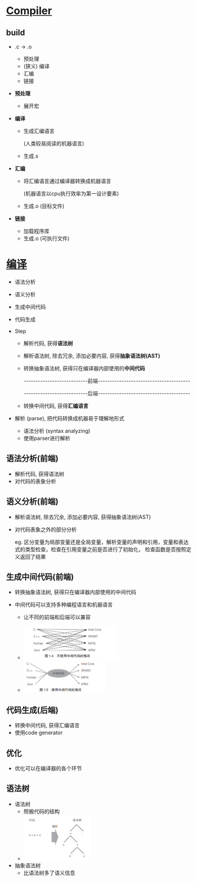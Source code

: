 # <u>Compiler</u>

## build

* .c -> .o
  * 预处理
  * (狭义) 编译
  * 汇编
  * 链接

* **预处理**

  * 展开宏

* **编译**

  * 生成汇编语言 

    (人类较易阅读的机器语言)

  * 生成.s

* **汇编**

  * 将汇编语言通过编译器转换成机器语言

    (机器语言以cpu执行效率为第一设计要素)

  * 生成.o (目标文件)

* **链接**

  * 加载程序库
  * 生成.o (可执行文件)



# <u>编译</u>

* 语法分析

* 语义分析

* 生成中间代码

* 代码生成

* Step

  * 解析代码, 获得**语法树**

  * 解析语法树, 除去冗余, 添加必要内容, 获得**抽象语法树(AST)**

  * 转换抽象语法树, 获得只在编译器内部使用的**中间代码**

    ---------------------------前端---------------------------------------

    ---------------------------后端---------------------------------------

  * 转换中间代码, 获得**汇编语言**

* 解析 (parse), 把代码转换成机器易于理解地形式

  * 语法分析 (syntax analyzing)
  * 使用parser进行解析

## 语法分析(前端)

* 解析代码, 获得语法树
* 对代码的表象分析

## 语义分析(前端)

* 解析语法树, 除去冗余, 添加必要内容, 获得抽象语法树(AST)

* 对代码表象之外的部分分析

  eg.  区分变量为局部变量还是全局变量，解析变量的声明和引用，变量和表达式的类型检查，检查在引用变量之前是否进行了初始化， 检查函数是否按照定义返回了结果

## 生成中间代码(前端)

* 转换抽象语法树, 获得只在编译器内部使用的中间代码

* 中间代码可以支持多种编程语言和机器语言

  * 让不同的前端和后端可以兼容

  * <img src="CompilerGraph\不使用中间语言.png" alt="不使用中间语言" style="zoom:50%;" />
  * <img src="CompilerGraph\使用中间语言.png" alt="使用中间语言" style="zoom: 50%;" />

## 代码生成(后端)

* 转换中间代码, 获得汇编语言
* 使用code generator

## 优化

* 优化可以在编译器的各个环节

## 语法树

* 语法树
  * 照搬代码的结构
  * <img src="CompilerGraph\语法树.png" alt="语法树" style="zoom:50%;" />
* 抽象语法树
  * 比语法树多了语义信息

